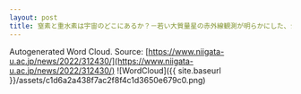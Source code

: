 ```yaml
---
layout: post
title: 窒素と重水素は宇宙のどこにあるか？－若い大質量星の赤外線観測が明らかにした、シアネートイオンと有機物中の重水素－
---
```

Autogenerated Word Cloud.
Source\: [https://www.niigata-u.ac.jp/news/2022/312430/](https://www.niigata-u.ac.jp/news/2022/312430/)
![WordCloud]({{ site.baseurl }}/assets/c1d6a2a438f7ac2f8f4c1d3650e679c0.png)